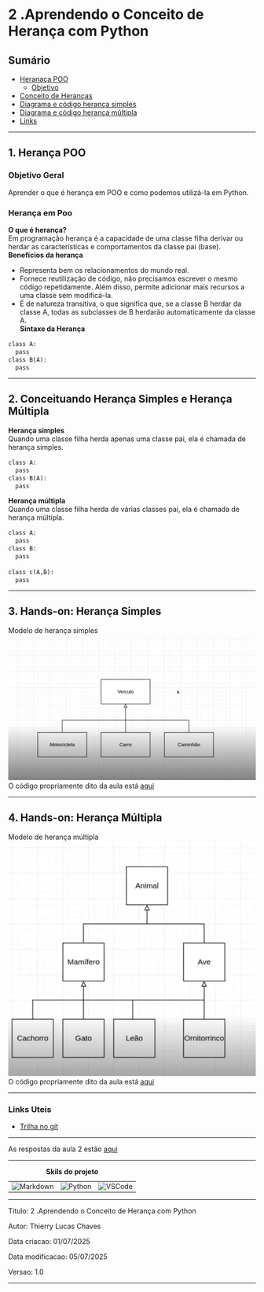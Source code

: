# 2 .Aprendendo o Conceito de Herança com Python
## Sumário 
- [Heranaça POO](#1-herança-poo)  
  - [Objetivo](#objetivo-geral)
- [Conceito de Heranças](#2-conceituando-herança-simples-e-herança-múltipla)
- [Diagrama e código herança simples](#3-hands-on-herança-simples)
- [Diagrama e código herança múltipla](#4-hands-on-herança-múltipla)
- [Links](#links-uteis)
---
## 1. Herança POO
### Objetivo Geral 
Aprender o que é herança em POO e como podemos utilizá-la em Python. 
### Herança em Poo
__O que é herança?__  
Em programação herança é a capacidade de uma classe filha derivar ou herdar as características e comportamentos da classe pai (base).  
__Benefícios da herança__  
- Representa bem os relacionamentos do mundo real. 
- Fornece reutilização de código, não precisamos escrever o mesmo código repetidamente. Além disso, permite adicionar mais recursos a uma classe sem modificá-la. 
- É de natureza transitiva, o que significa que, se a classe B herdar da classe A, todas as subclasses de B herdarão automaticamente da classe A.  
__Sintaxe da Herança__  
```
class A:
  pass
class B(A):
  pass
```
---
## 2. Conceituando Herança Simples e Herança Múltipla 
__Herança simples__  
Quando uma classe filha herda apenas uma classe pai, ela é chamada de herança simples. 
```
class A:
  pass
class B(A):
  pass
```
__Herança múltipla__  
Quando uma classe filha herda de várias classes pai, ela é chamada de herança múltipla. 
```
class A:
  pass
class B:
  pass

class c(A,B):
  pass 

```
--- 
## 3. Hands-on: Herança Simples
Modelo de herança simples  
![Diagrama de herança simples](imgs/modelo_heranca_simples.png)  
O código propriamente dito da aula está [aqui](/src/01_heranca_simples.py)

--- 
## 4. Hands-on: Herança Múltipla 
Modelo de herança múltipla  
![Diagrama de herança múltipla](imgs/modelo_heranca_multipla.png)  
O código propriamente dito da aula está [aqui](/src/02_heranca_multipla.py)


--- 
### Links Uteis
- [Trilha no git](https://github.com/digitalinnovationone/trilha-python-dio)

---
As respostas da aula 2 estão [aqui](IMGS)

---
<table style="text-align: center; width: 100%;"> 
<caption><b> Skils do projeto </b></caption>
<tr>
    <td style="text-align: center;">
    <img alt="Markdown" src="https://img.shields.io/badge/markdown-%23000000.svg?style=for-the-badge&logo=markdown&logoColor=white"/>
    </td>
    <td style="text-align: center;">
    <img alt="Python" src="https://img.shields.io/badge/python-3670A0?style=for-the-badge&logo=python&logoColor=ffdd54"/>
    </td>
    <td style="text-align: center;">
    <img alt="VSCode" src="https://img.shields.io/badge/Visual%20Studio%20Code-0078d7.svg?style=for-the-badge&logo=visual-studio-code&logoColor=white"/>
    </td>
<tr> 
</table>

---
Titulo: 2 .Aprendendo o Conceito de Herança com Python 

Autor: Thierry Lucas Chaves

Data criacao: 01/07/2025

Data modificacao: 05/07/2025

Versao: 1.0  

---